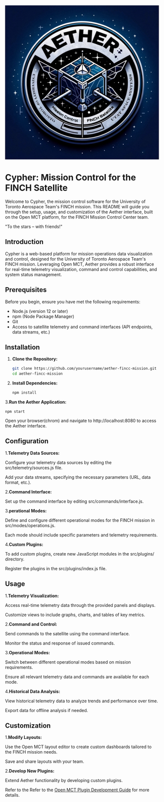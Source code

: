 
![Logo](https://raw.githubusercontent.com/utat-ss/Aether/b9d6c9e2909f680c30188793c4bdd77d7431d5fb/MCFINCHSAT.JPEG)




# Cypher: Mission Control for the FINCH Satellite

Welcome to Cypher, the mission control software for the University of Toronto Aerospace Team's FINCH mission. This README will guide you through the setup, usage, and customization of the Aether interface, built on the Open MCT platform, for the FINCH Mission Control Center team.

"To the stars – with friends!"


## Introduction


Cypher is a web-based platform for mission operations data visualization and control, designed for the University of Toronto Aerospace Team's FINCH mission.  Leveraging Open MCT, Aether provides a robust interface for real-time telemetry visualization, command and control capabilities, and system status management.


## Prerequisites

Before you begin, ensure you have met the following requirements:
- Node.js (version 12 or later)
- npm (Node Package Manager)
- Git
- Access to satellite telemetry and command interfaces (API endpoints, data streams, etc.)

## Installation

1. **Clone the Repository:**
   ```bash
   git clone https://github.com/yourusername/aether-fincc-mission.git
   cd aether-fincc-mission
   
 2. **Install Dependencies:**
    
      ```bash
    npm install 
    
 3.**Run the Aether Application:**
  
    npm start

Open your browser(chrom) and navigate to http://localhost:8080 to access the Aether interface.

## Configuration

1.**Telemetry Data Sources:**

Configure your telemetry data sources by editing the src/telemetry/sources.js file.

Add your data streams, specifying the necessary parameters (URL, data format, etc.).

2.**Command Interface:**

Set up the command interface by editing src/commands/interface.js.


3.**perational Modes:**

Define and configure different operational modes for the FINCH mission in src/modes/operations.js.

Each mode should include specific parameters and telemetry requirements.

4.**Custom Plugins:**

To add custom plugins, create new JavaScript modules in the src/plugins/ directory.

Register the plugins in the src/plugins/index.js file.

## Usage
1.**Telemetry Visualization:**

Access real-time telemetry data through the provided panels and displays.

Customize views to include graphs, charts, and tables of key metrics.

2.**Command and Control:**

Send commands to the satellite using the command interface.

Monitor the status and response of issued commands.

3.**Operational Modes:**

Switch between different operational modes based on mission requirements.

Ensure all relevant telemetry data and commands are available for each mode.

4.**Historical Data Analysis:**

View historical telemetry data to analyze trends and performance over time.

Export data for offline analysis if needed.

## Customization

1.**Modify Layouts:**

Use the Open MCT layout editor to create custom dashboards tailored to the FINCH mission needs.

Save and share layouts with your team.

2.**Develop New Plugins:**

Extend Aether functionality by developing custom plugins.

Refer to the Refer to the [Open MCT Plugin Development Guide](https://github.com/nasa/openmct/blob/master/API.md) for more details.
